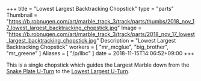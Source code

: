 +++
title = "Lowest Largest Backtracking Chopstick"
type = "parts"
Thumbnail = "https://b.robnugen.com/art/marble_track_3/track/parts/thumbs/2018_nov_17_lowest_largest_backtracking_chopstick.jpg"
Image = "https://b.robnugen.com/art/marble_track_3/track/parts/2018_nov_17_lowest_largest_backtracking_chopstick.jpg"
Description = "Lowest Largest Backtracking Chopstick"
workers = [
    "mr_mcglue",
    "big_brother",
    "mr_greene"
]
Aliases = [
    "/p/llbc"
]
date = 2018-11-15T14:06:52+09:00
+++

This is a single chopstick which guides the Largest Marble down from the [Snake Plate U-Turn](/p/sput) to the [Lowest Largest U-Turn](/p/llut).
